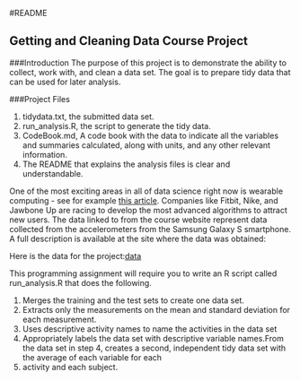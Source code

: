 #README

## Getting and Cleaning Data Course Project

###Introduction
The purpose of this project is to demonstrate the ability to collect, work with, and clean a data set. The goal is to prepare tidy data that can be used for later analysis.

###Project Files
1. tidydata.txt, the submitted data set.
2. run_analysis.R, the script to generate the tidy data.
3. CodeBook.md, A code book with the data to indicate all the variables and summaries calculated, along with units, and any other relevant information.
4. The README that explains the analysis files is clear and understandable.

One of the most exciting areas in all of data science right now is wearable computing - see for example [this article](http://www.insideactivitytracking.com/data-science-activity-tracking-and-the-battle-for-the-worlds-top-sports-brand/). Companies like Fitbit, Nike, and Jawbone Up are racing to develop the most advanced algorithms to attract new users. The data linked to from the course website represent data collected from the accelerometers from the Samsung Galaxy S smartphone. A full description is available at the site where the data was obtained:

Here is the data for the project:[data](https://d396qusza40orc.cloudfront.net/getdata%2Fprojectfiles%2FUCI%20HAR%20Dataset.zip)

This programming assignment will require you to write an R
script called run_analysis.R that does the following.

1. Merges the training and the test sets to create one data set.
2. Extracts only the measurements on the mean and standard deviation for each measurement.
3. Uses descriptive activity names to name the activities in the data set
4. Appropriately labels the data set with descriptive variable names.From the data set in step 4, creates a second, independent tidy data set with the average of each variable for each
5. activity and each subject.